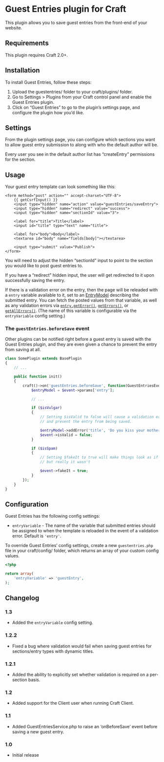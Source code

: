 # Guest Entries plugin for Craft

This plugin allows you to save guest entries from the front-end of your website.

## Requirements

This plugin requires Craft 2.0+.

## Installation

To install Guest Entries, follow these steps:

1.  Upload the guestentries/ folder to your craft/plugins/ folder.
2.  Go to Settings > Plugins from your Craft control panel and enable the Guest Entries plugin.
3.  Click on “Guest Entries” to go to the plugin’s settings page, and configure the plugin how you’d like.

## Settings

From the plugin settings page, you can configure which sections you want to allow guest entry submission to along with who the default author will be.

Every user you see in the default author list has “createEntry” permissions for the section.

## Usage

Your guest entry template can look something like this:

```jinja
<form method="post" action="" accept-charset="UTF-8">
    {{ getCsrfInput() }}
    <input type="hidden" name="action" value="guestEntries/saveEntry">
    <input type="hidden" name="redirect" value="success">
    <input type="hidden" name="sectionId" value="3">

    <label for="title">Title</label>
    <input id="title" type="text" name="title">

    <label for="body">Body</label>
    <textarea id="body" name="fields[body]"></textarea>

    <input type="submit" value="Publish">
</form>
```

You will need to adjust the hidden “sectionId” input to point to the section you would like to post guest entries to.

If you have a “redirect” hidden input, the user will get redirected to it upon successfully saving the entry.

If there is a validation error on the entry, then the page will be releaded with a `entry` variable available to it, set to an [EntryModel](http://buildwithcraft.com/docs/templating/entrymodel) describing the submitted entry. You can fetch the posted values from that variable, as well as any validation errors via [`entry.getError()`](http://www.yiiframework.com/doc/api/1.1/CModel#getError-detail), [`getErrors()`](http://www.yiiframework.com/doc/api/1.1/CModel#getErrors-detail), or [`getAllErrors()`](http://buildwithcraft.com/classreference/models/BaseModel#getAllErrors-detail). (The name of this variable is configurable via the `entryVariable` config setting.)

### The `guestEntries.beforeSave` event

Other plugins can be notified right before a guest entry is saved with the Guest Entries plugin,
and they are even given a chance to prevent the entry from saving at all.

```php
class SomePlugin extends BasePlugin
{
    // ...

    public function init()
    {
        craft()->on('guestEntries.beforeSave', function(GuestEntriesEvent $event) {
            $entryModel = $event->params['entry'];

            // ...

            if ($isVulgar)
            {
                // Setting $isValid to false will cause a validation error
                // and prevent the entry from being saved.

                $entryModel->addError('title', 'Do you kiss your mother with those lips?');
                $event->isValid = false;
            }

            if ($isSpam)
            {
                // Setting $fakeIt to true will make things look as if the entry was saved,
                // but really it wasn't

                $event->fakeIt = true;
            }
        });
    }
}
```


## Configuration

Guest Entries has the following config settings:

- `entryVariable` - The name of the variable that submitted entries should be assigned to when the template is reloaded in the event of a validation error. Default is `'entry'`.

To override Guest Entries’ config settings, create a new `guestentries.php` file in your craft/config/ folder, which returns an array of your custom config values.

```php
<?php

return array(
    'entryVariable' => 'guestEntry',
);
```


## Changelog

### 1.3

- Added the `entryVariable` config setting.

### 1.2.2

- Fixed a bug where validation would fail when saving guest entries for sections/entry types with dynamic titles.

### 1.2.1

- Added the ability to explicitly set whether validation is required on a per-section basis.

### 1.2

- Added support for the Client user when running Craft Client.

### 1.1

- Added GuestEntriesService.php to raise an ‘onBeforeSave’ event before saving a new guest entry.

### 1.0

* Initial release
